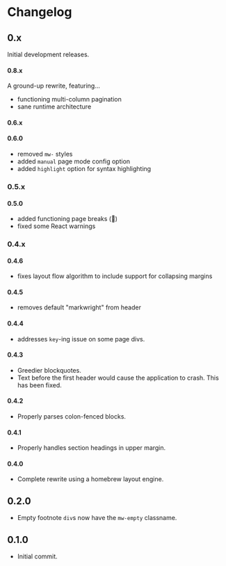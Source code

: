 # Changelog

## 0.x

Initial development releases.

#### 0.8.x

A ground-up rewrite, featuring...

- functioning multi-column pagination
- sane runtime architecture

#### 0.6.x

#### 0.6.0

- removed `mw-` styles
- added `manual` page mode config option
- added `highlight` option for syntax highlighting

### 0.5.x

#### 0.5.0

- added functioning page breaks (🎉)
- fixed some React warnings

### 0.4.x

#### 0.4.6

- fixes layout flow algorithm to include support for collapsing margins

#### 0.4.5

- removes default "markwright" from header

#### 0.4.4

- addresses `key`-ing issue on some page divs.

#### 0.4.3

- Greedier blockquotes.
- Text before the first header would cause the application to crash.
  This has been fixed.

#### 0.4.2

- Properly parses colon-fenced blocks.

#### 0.4.1

- Properly handles section headings in upper margin.

#### 0.4.0

- Complete rewrite using a homebrew layout engine.

## 0.2.0

- Empty footnote `div`s now have the `mw-empty` classname.

## 0.1.0

- Initial commit.
